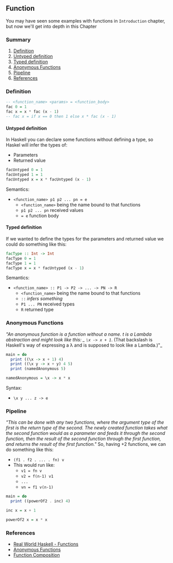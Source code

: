 ## Function
You may have seen some examples with functions in `Introduction` chapter, but now we'll get into depth in this Chapter

### Summary
1. [Definition](#definition)
  1. [Untyped definition](#untyped-definition)
  2. [Typed definition](#typed-definition)
2. [Anonymous Functions](#anonymous-functions)
3. [Pipeline](#pipeline)
9. [References](#references)

### Definition

```haskell
-- <function_name> <params> = <function_body>
fac 0 = 1
fac x = x * fac (x - 1)
-- fac x = if x == 0 then 1 else x * fac (x - 1)
```

#### Untyped definition
In Haskell you can declare some functions without defining a type, so Haskel will infer the types of:
- Parameters
- Returned value
```haskell
facUntyped 0 = 1
facUntyped 1 = 1
facUntyped x = x * facUntyped (x - 1)
```

Semantics:
- `<function_name> p1 p2 ... pn = e`
  - `<function_name>` being the name bound to that functions
  - `p1 p2 ... pn` received values
  - `= e` function body

#### Typed definition
If we wanted to define the types for the parameters and returned value we could do something like this:
```haskell
facType :: Int -> Int
facType 0 = 1
facType 1 = 1
facType x = x * facUntyped (x - 1)
```

Semantics:
- `<function_name> :: P1 -> P2 -> ... -> PN -> R`
  - `<function_name>` being the name bound to that functions
  - `::` _infers something_
  - `P1 ... PN` received types
  - `R` returned type

### Anonymous Functions
_"An anonymous function is a function without a name. t is a Lambda abstraction and might look like this: _ `\x -> x + 1`_. (That backslash is Haskell's way of expressing a λ and is supposed to look like a Lambda.)"_

```haskell
main = do
  print ((\x -> x + 1) 4)
  print ((\x y -> x + y) 4 5)
  print (namedAnonymous 5)

namedAnonymous = \x -> x * x
```

Syntax:
- `\x y ... z -> e`

### Pipeline
_"This can be done with any two functions, where the argument type of the first is the return type of the second. The newly created function takes what the second function would as a parameter and feeds it through the second function, then the result of the second function through the first function, and returns the result of the first function."_
So, having +2 functions, we can do something like this:
- `(f1 . f2 . ... . fn) v`
- This would run like:
  - `v1 = fn v`
  - `v2 = f(n-1) v1`
  - `...`
  - `vn = f1 v(n-1)`

```haskell
main = do
  print ((powerOf2 . inc) 4)

inc x = x + 1

powerOf2 x = x * x
```

### References
- [Real World Haskell - Functions](http://book.realworldhaskell.org/read/types-and-functions.html)
- [Anonymous Functions](https://wiki.haskell.org/Anonymous_function)
- [Function Composition](https://wiki.haskell.org/Function_composition)
